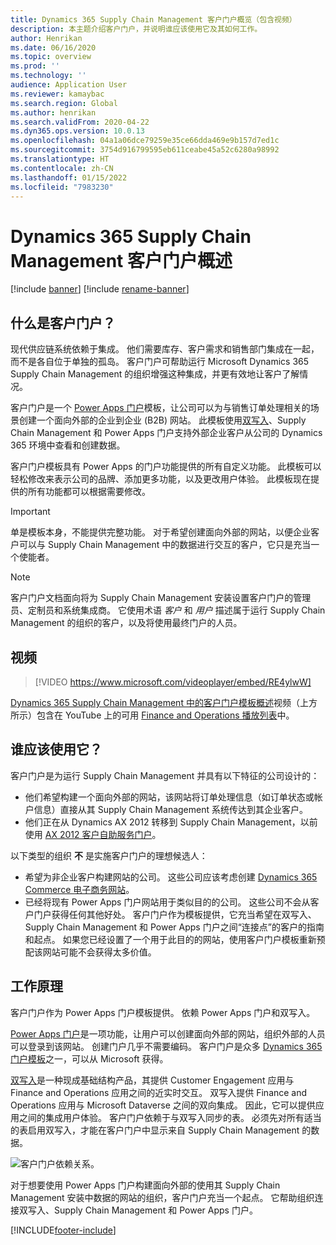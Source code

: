 ```yaml
---
title: Dynamics 365 Supply Chain Management 客户门户概览（包含视频）
description: 本主题介绍客户门户，并说明谁应该使用它及其如何工作。
author: Henrikan
ms.date: 06/16/2020
ms.topic: overview
ms.prod: ''
ms.technology: ''
audience: Application User
ms.reviewer: kamaybac
ms.search.region: Global
ms.author: henrikan
ms.search.validFrom: 2020-04-22
ms.dyn365.ops.version: 10.0.13
ms.openlocfilehash: 04a1a06dce79259e35ce66dda469e9b157d7ed1c
ms.sourcegitcommit: 3754d916799595eb611ceabe45a52c6280a98992
ms.translationtype: HT
ms.contentlocale: zh-CN
ms.lasthandoff: 01/15/2022
ms.locfileid: "7983230"
---
```

# <a name="customer-portal-for-dynamics-365-supply-chain-management-overview"></a>Dynamics 365 Supply Chain Management 客户门户概述

[!include [banner](../includes/banner.md)]
[!include [rename-banner](~/includes/cc-data-platform-banner.md)]

## <a name="what-is-the-customer-portal"></a>什么是客户门户？

现代供应链系统依赖于集成。 他们需要库存、客户需求和销售部门集成在一起，而不是各自位于单独的孤岛。 客户门户可帮助运行 Microsoft Dynamics 365 Supply Chain Management 的组织增强这种集成，并更有效地让客户了解情况。

客户门户是一个 [Power Apps 门户](/powerapps/maker/portals/overview)模板，让公司可以为与销售订单处理相关的场景创建一个面向外部的企业到企业 (B2B) 网站。 此模板使用[双写入](../../fin-ops-core/dev-itpro/data-entities/dual-write/dual-write-home-page.md)、Supply Chain Management 和 Power Apps 门户支持外部企业客户从公司的 Dynamics 365 环境中查看和创建数据。

客户门户模板具有 Power Apps 的门户功能提供的所有自定义功能。 此模板可以轻松修改来表示公司的品牌、添加更多功能，以及更改用户体验。 此模板现在提供的所有功能都可以根据需要修改。

> [!IMPORTANT]
> 单是模板本身，不能提供完整功能。 对于希望创建面向外部的网站，以便企业客户可以与 Supply Chain Management 中的数据进行交互的客户，它只是充当一个使能者。

> [!NOTE]
> 客户门户文档面向将为 Supply Chain Management 安装设置客户门户的管理员、定制员和系统集成商。 它使用术语 _客户_ 和 _用户_ 描述属于运行 Supply Chain Management 的组织的客户，以及将使用最终门户的人员。

## <a name="video"></a>视频

> [!VIDEO https://www.microsoft.com/videoplayer/embed/RE4ylwW]

[Dynamics 365 Supply Chain Management 中的客户门户模板概述](https://youtu.be/nPrqoLuHfV8)视频（上方所示）包含在 YouTube 上的可用 [Finance and Operations 播放列表](https://www.youtube.com/playlist?list=PLcakwueIHoT_SYfIaPGoOhloFoCXiUSyW)中。

## <a name="who-should-use-it"></a>谁应该使用它？

客户门户是为运行 Supply Chain Management 并具有以下特征的公司设计的：

- 他们希望构建一个面向外部的网站，该网站将订单处理信息（如订单状态或帐户信息）直接从其 Supply Chain Management 系统传达到其企业客户。
- 他们正在从 Dynamics AX 2012 转移到 Supply Chain Management，以前使用 [AX 2012 客户自助服务门户](/dynamicsax-2012/appuser-itpro/about-the-customer-self-service-portal)。

以下类型的组织 **不** 是实施客户门户的理想候选人：

- 希望为非企业客户构建网站的公司。 这些公司应该考虑创建 [Dynamics 365 Commerce 电子商务网站](../../commerce/create-ecommerce-site.md)。
- 已经将现有 Power Apps 门户网站用于类似目的的公司。 这些公司不会从客户门户获得任何其他好处。 客户门户作为模板提供，它充当希望在双写入、Supply Chain Management 和 Power Apps 门户之间“连接点”的客户的指南和起点。 如果您已经设置了一个用于此目的的网站，使用客户门户模板重新预配该网站可能不会获得太多价值。

## <a name="how-does-it-work"></a>工作原理

客户门户作为 Power Apps 门户模板提供。 依赖 Power Apps 门户和双写入。

[Power Apps 门户](/powerapps/maker/portals/overview)是一项功能，让用户可以创建面向外部的网站，组织外部的人员可以登录到该网站。 创建门户几乎不需要编码。 客户门户是众多 [Dynamics 365 门户模板](/powerapps/maker/portals/portal-templates#environment-with-model-driven-apps-in-dynamics-365)之一，可以从 Microsoft 获得。

[双写入](/powerapps/maker/portals/overview)是一种现成基础结构产品，其提供 Customer Engagement 应用与 Finance and Operations 应用之间的近实时交互。 双写入提供 Finance and Operations 应用与 Microsoft Dataverse 之间的双向集成。 因此，它可以提供应用之间的集成用户体验。 客户门户依赖于与双写入同步的表。 必须先对所有适当的表启用双写入，才能在客户门户中显示来自 Supply Chain Management 的数据。

![客户门户依赖关系。](media/customer-portal-elements.png "客户门户依赖关系")

对于想要使用 Power Apps 门户构建面向外部的使用其 Supply Chain Management 安装中数据的网站的组织，客户门户充当一个起点。 它帮助组织连接双写入、Supply Chain Management 和 Power Apps 门户。


[!INCLUDE[footer-include](../../includes/footer-banner.md)]